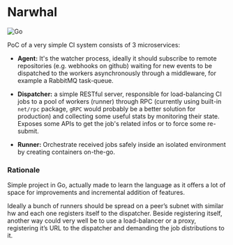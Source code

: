 Narwhal
=======

![Go](https://github.com/codepr/narwhal/workflows/Go/badge.svg)

PoC of a very simple CI system consists of 3 microservices:

- **Agent:** It's the watcher process, ideally it should subscribe to remote
  repositories (e.g. webhooks on github) waiting for new events to be
  dispatched to the workers asynchronously through a middleware, for example a
  RabbitMQ task-queue.

- **Dispatcher:** a simple RESTful server, responsible for load-balancing CI
  jobs to a pool of workers (runner) through RPC (currently using built-in
  `net/rpc` package, `gRPC` would probably be a better solution for production)
  and collecting some useful stats by monitoring their state. Exposes some APIs
  to get the job's related infos or to force some re-submit.

- **Runner:** Orchestrate received jobs safely inside an isolated environment
  by creating containers on-the-go.

### Rationale

Simple project in Go, actually made to learn the language as it offers a lot of
space for improvements and incremental addition of features.

Ideally a bunch of runners should be spread on a peer’s subnet with similar hw
and each one registers itself to the dispatcher. Beside registering itself,
another way could very well be to use a load-balancer or a proxy, registering
it’s URL to the dispatcher and demanding the job distributions to it.
